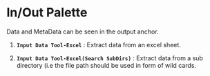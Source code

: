 # In/Out Palette

Data and MetaData can be seen in the output anchor.

1. **`Input Data Tool-Excel`** : Extract data from an excel sheet.

2. **`Input Data Tool-Excel(Search SubDirs)`** : Extract data from a sub directory (i.e the file path should be used in form of wild cards.
